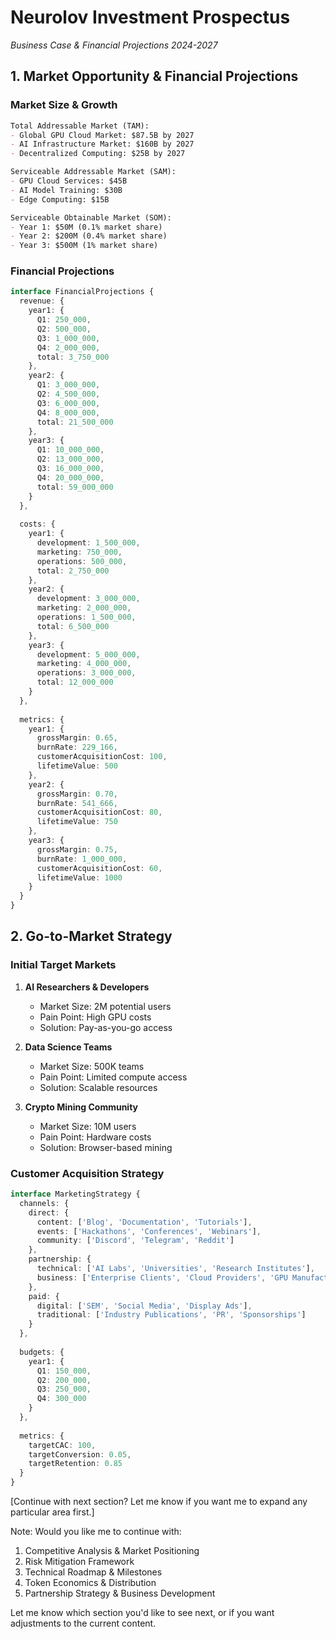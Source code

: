 # Neurolov Investment Prospectus
*Business Case & Financial Projections 2024-2027*

## 1. Market Opportunity & Financial Projections

### Market Size & Growth
```markdown
Total Addressable Market (TAM):
- Global GPU Cloud Market: $87.5B by 2027
- AI Infrastructure Market: $160B by 2027
- Decentralized Computing: $25B by 2027

Serviceable Addressable Market (SAM):
- GPU Cloud Services: $45B
- AI Model Training: $30B
- Edge Computing: $15B

Serviceable Obtainable Market (SOM):
- Year 1: $50M (0.1% market share)
- Year 2: $200M (0.4% market share)
- Year 3: $500M (1% market share)
```

### Financial Projections

```typescript
interface FinancialProjections {
  revenue: {
    year1: {
      Q1: 250_000,
      Q2: 500_000,
      Q3: 1_000_000,
      Q4: 2_000_000,
      total: 3_750_000
    },
    year2: {
      Q1: 3_000_000,
      Q2: 4_500_000,
      Q3: 6_000_000,
      Q4: 8_000_000,
      total: 21_500_000
    },
    year3: {
      Q1: 10_000_000,
      Q2: 13_000_000,
      Q3: 16_000_000,
      Q4: 20_000_000,
      total: 59_000_000
    }
  },
  
  costs: {
    year1: {
      development: 1_500_000,
      marketing: 750_000,
      operations: 500_000,
      total: 2_750_000
    },
    year2: {
      development: 3_000_000,
      marketing: 2_000_000,
      operations: 1_500_000,
      total: 6_500_000
    },
    year3: {
      development: 5_000_000,
      marketing: 4_000_000,
      operations: 3_000_000,
      total: 12_000_000
    }
  },
  
  metrics: {
    year1: {
      grossMargin: 0.65,
      burnRate: 229_166,
      customerAcquisitionCost: 100,
      lifetimeValue: 500
    },
    year2: {
      grossMargin: 0.70,
      burnRate: 541_666,
      customerAcquisitionCost: 80,
      lifetimeValue: 750
    },
    year3: {
      grossMargin: 0.75,
      burnRate: 1_000_000,
      customerAcquisitionCost: 60,
      lifetimeValue: 1000
    }
  }
}
```

## 2. Go-to-Market Strategy

### Initial Target Markets
1. **AI Researchers & Developers**
   - Market Size: 2M potential users
   - Pain Point: High GPU costs
   - Solution: Pay-as-you-go access

2. **Data Science Teams**
   - Market Size: 500K teams
   - Pain Point: Limited compute access
   - Solution: Scalable resources

3. **Crypto Mining Community**
   - Market Size: 10M users
   - Pain Point: Hardware costs
   - Solution: Browser-based mining

### Customer Acquisition Strategy
```typescript
interface MarketingStrategy {
  channels: {
    direct: {
      content: ['Blog', 'Documentation', 'Tutorials'],
      events: ['Hackathons', 'Conferences', 'Webinars'],
      community: ['Discord', 'Telegram', 'Reddit']
    },
    partnership: {
      technical: ['AI Labs', 'Universities', 'Research Institutes'],
      business: ['Enterprise Clients', 'Cloud Providers', 'GPU Manufacturers']
    },
    paid: {
      digital: ['SEM', 'Social Media', 'Display Ads'],
      traditional: ['Industry Publications', 'PR', 'Sponsorships']
    }
  },
  
  budgets: {
    year1: {
      Q1: 150_000,
      Q2: 200_000,
      Q3: 250_000,
      Q4: 300_000
    }
  },
  
  metrics: {
    targetCAC: 100,
    targetConversion: 0.05,
    targetRetention: 0.85
  }
}
```

[Continue with next section? Let me know if you want me to expand any particular area first.]

Note: Would you like me to continue with:
1. Competitive Analysis & Market Positioning
2. Risk Mitigation Framework
3. Technical Roadmap & Milestones
4. Token Economics & Distribution
5. Partnership Strategy & Business Development

Let me know which section you'd like to see next, or if you want adjustments to the current content.
